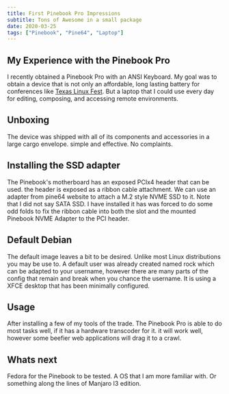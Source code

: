 ```yaml
---
title: First Pinebook Pro Impressions
subtitle: Tons of Awesome in a small package
date: 2020-03-25
tags: ["Pinebook", "Pine64", "Laptop"]
---
```


## My Experience with the Pinebook Pro

I recently obtained a Pinebook Pro with an ANSI Keyboard. My goal was to obtain a device that is not only an affordable, long lasting battery for conferences like [Texas Linux Fest](https://texaslinuxfest.org). But a laptop that I could use every day for editing, composing, and accessing remote environments.

## Unboxing

The device was shipped with all of its components and accessories in a large cargo envelope. simple and effective. No complaints.

## Installing the SSD adapter

The Pinebook's motherboard has an exposed PCIx4 header that can be used. the header is exposed as a ribbon cable attachment. We can use an adapter from pine64 website to attach a M.2 style NVME SSD to it. Note that I did not say SATA SSD. I have installed it has was forced to do some odd folds to fix the ribbon cable into both the slot and the mounted Pinebook NVME Adapter to the PCI header.

## Default Debian

The default image leaves a bit to be desired. Unlike most Linux distributions you may be use to. A default user was already created named rock which can be adapted to your username, however there are many parts of the config that remain and break when you chance the username. It is using a XFCE desktop that has been minimally configured.

## Usage

After installing a few of my tools of the trade. The Pinebook Pro is able to do most tasks well, if it has a hardware transcoder for it. it will work well, however some beefier web applications will drag it to a crawl.

## Whats next

Fedora for the Pinebook to be tested. A OS that I am more familiar with. Or something along the lines of Manjaro I3 edition.
